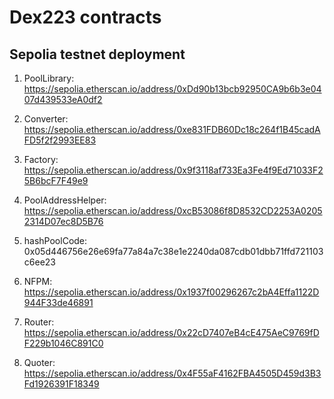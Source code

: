# Dex223 contracts

## Sepolia testnet deployment

1. PoolLibrary:  
https://sepolia.etherscan.io/address/0xDd90b13bcb92950CA9b6b3e0407d439533eA0df2

2. Converter:
https://sepolia.etherscan.io/address/0xe831FDB60Dc18c264f1B45cadAFD5f2f2993EE83

3. Factory: 
https://sepolia.etherscan.io/address/0x9f3118af733Ea3Fe4f9Ed71033F25B6bcF7F49e9

4. PoolAddressHelper:  
https://sepolia.etherscan.io/address/0xcB53086f8D8532CD2253A02052314D07ec8D5B76

5. hashPoolCode:  
0x05d446756e26e69fa77a84a7c38e1e2240da087cdb01dbb71ffd721103c6ee23

6. NFPM: 
https://sepolia.etherscan.io/address/0x1937f00296267c2bA4Effa1122D944F33de46891

7. Router:  
https://sepolia.etherscan.io/address/0x22cD7407eB4cE475AeC9769fDF229b1046C891C0

8. Quoter:  
https://sepolia.etherscan.io/address/0x4F55aF4162FBA4505D459d3B3Fd1926391F18349

